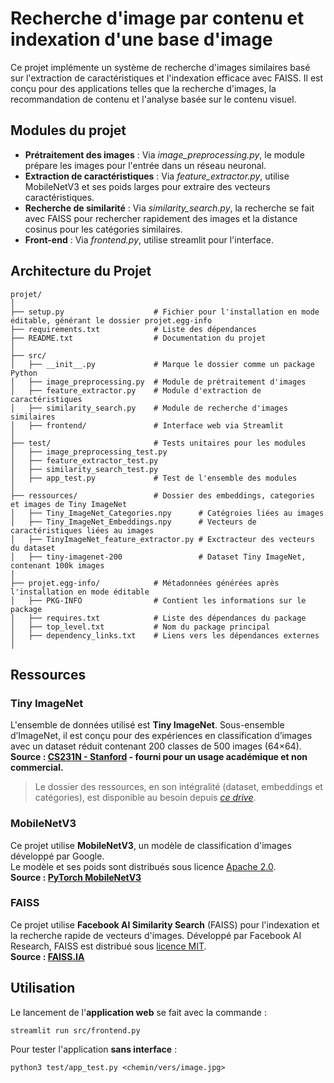 # Recherche d'image par contenu et indexation d'une base d'image
Ce projet implémente un système de recherche d'images similaires basé sur l'extraction de caractéristiques et l'indexation efficace avec FAISS. Il est conçu pour des applications telles que la recherche d'images, la recommandation de contenu et l'analyse basée sur le contenu visuel.

## Modules du projet
- **Prétraitement des images** : Via *image_preprocessing.py*, le module prépare les images pour l'entrée dans un réseau neuronal.
- **Extraction de caractéristiques** : Via *feature_extractor.py*, utilise MobileNetV3 et ses poids larges pour extraire des vecteurs caractéristiques.
- **Recherche de similarité** : Via *similarity_search.py*, la recherche se fait avec FAISS pour rechercher rapidement des images et la distance cosinus pour les catégories similaires.
- **Front-end** : Via *frontend.py*, utilise streamlit pour l'interface. 

## Architecture du Projet
```
projet/
│
├── setup.py                    # Fichier pour l'installation en mode éditable, générant le dossier projet.egg-info
├── requirements.txt            # Liste des dépendances
├── README.txt                  # Documentation du projet
│
├── src/
│   ├── __init__.py             # Marque le dossier comme un package Python
│   ├── image_preprocessing.py  # Module de prétraitement d'images
│   ├── feature_extractor.py    # Module d'extraction de caractéristiques
│   ├── similarity_search.py    # Module de recherche d'images similaires
│   ├── frontend/               # Interface web via Streamlit
│
├── test/                       # Tests unitaires pour les modules
│   ├── image_preprocessing_test.py
│   ├── feature_extractor_test.py
│   ├── similarity_search_test.py
│   ├── app_test.py             # Test de l'ensemble des modules
│
├── ressources/                 # Dossier des embeddings, categories et images de Tiny ImageNet
│   ├── Tiny_ImageNet_Categories.npy      # Catégroies liées au images
│   ├── Tiny_ImageNet_Embeddings.npy      # Vecteurs de caractéristiques liées au images
│   ├── TinyImageNet_feature_extractor.py # Exctracteur des vecteurs du dataset
│   ├── tiny-imagenet-200                 # Dataset Tiny ImageNet, contenant 100k images
│
├── projet.egg-info/            # Métadonnées générées après l'installation en mode éditable 
│   ├── PKG-INFO                # Contient les informations sur le package 
│   ├── requires.txt            # Liste des dépendances du package 
│   ├── top_level.txt           # Nom du package principal 
│   ├── dependency_links.txt    # Liens vers les dépendances externes 
│
```

## Ressources
### Tiny ImageNet
L'ensemble de données utilisé est **Tiny ImageNet**. Sous-ensemble d’ImageNet, il est conçu pour des expériences en classification d’images avec un dataset réduit contenant 200 classes de 500 images (64×64).\
**Source : [CS231N - Stanford](https://cs231n.stanford.edu/) - fourni pour un usage académique et non commercial.**

> Le dossier des ressources, en son intégralité (dataset, embeddings et catégories), est disponible au besoin depuis *[ce drive](https://drive.google.com/drive/folders/1dIx56IIORXPxI0vRue6CocAA-3QYxF0U?usp=sharing)*.

### MobileNetV3 
Ce projet utilise **MobileNetV3**, un modèle de classification d'images développé par Google.  
Le modèle et ses poids sont distribués sous licence [Apache 2.0](https://www.apache.org/licenses/LICENSE-2.0).\
**Source : [PyTorch MobileNetV3](https://pytorch.org/vision/stable/models/generated/torchvision.models.mobilenet_v3_small.html)**  

### FAISS

Ce projet utilise **Facebook AI Similarity Search** (FAISS) pour l'indexation et la recherche rapide de vecteurs d'images. Développé par Facebook AI Research, FAISS est distribué sous [licence MIT](https://github.com/facebookresearch/faiss/blob/main/LICENSE).\
**Source : [FAISS.IA](https://faiss.ai/)**

## Utilisation
Le lancement de l'**application web** se fait avec la commande :
```
streamlit run src/frontend.py
```
Pour tester l'application **sans interface** :
```
python3 test/app_test.py <chemin/vers/image.jpg>
```

